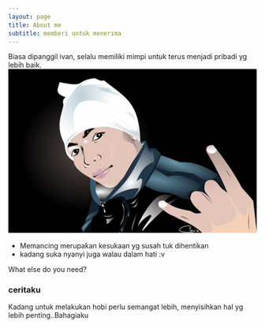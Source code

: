 ```yaml
---
layout: page
title: About me
subtitle: memberi untuk menerima
---
```


Biasa dipanggil ivan, selalu memiliki mimpi untuk terus menjadi pribadi yg lebih baik.
![img](/img/vank.png)

- Memancing merupakan kesukaan yg susah tuk dihentikan
- kadang suka nyanyi juga walau dalam hati :v

What else do you need?

### ceritaku

Kadang untuk melakukan hobi perlu semangat lebih, menyisihkan hal yg lebih penting..Bahagiaku
